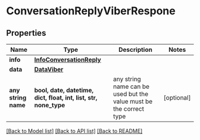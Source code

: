 # ConversationReplyViberRespone


## Properties
Name | Type | Description | Notes
------------ | ------------- | ------------- | -------------
**info** | [**InfoConversationReply**](InfoConversationReply.md) |  | 
**data** | [**DataViber**](DataViber.md) |  | 
**any string name** | **bool, date, datetime, dict, float, int, list, str, none_type** | any string name can be used but the value must be the correct type | [optional]

[[Back to Model list]](../../README.md#models) [[Back to API list]](../../README.md#available-methods) [[Back to README]](../../README.md)


